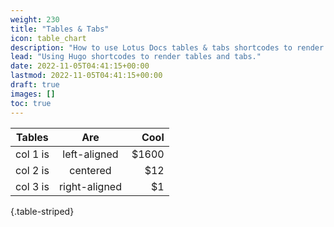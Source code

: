 ```yaml
---
weight: 230
title: "Tables & Tabs"
icon: table_chart
description: "How to use Lotus Docs tables & tabs shortcodes to render great looking markdown tables and tabs"
lead: "Using Hugo shortcodes to render tables and tabs."
date: 2022-11-05T04:41:15+00:00
lastmod: 2022-11-05T04:41:15+00:00
draft: true
images: []
toc: true
---
```


| Tables   |      Are      |  Cool |
|----------|:-------------:|------:|
| col 1 is |  left-aligned | $1600 |
| col 2 is |    centered   |   $12 |
| col 3 is | right-aligned |    $1 |
{.table-striped}
